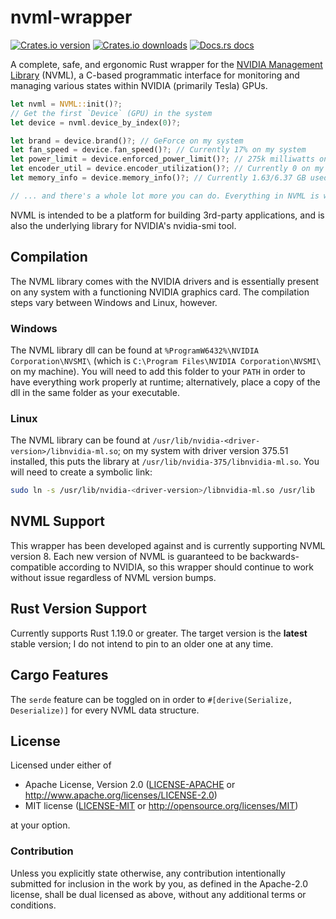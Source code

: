 # nvml-wrapper

[![Crates.io version](https://img.shields.io/crates/v/nvml-wrapper.svg?style=flat-square)](https://crates.io/crates/nvml-wrapper)
[![Crates.io downloads](https://img.shields.io/crates/d/nvml-wrapper.svg?style=flat-square)](https://crates.io/crates/nvml-wrapper)
[![Docs.rs docs](https://docs.rs/nvml-wrapper/badge.svg)](https://docs.rs/nvml-wrapper)

A complete, safe, and ergonomic Rust wrapper for the
[NVIDIA Management Library](https://developer.nvidia.com/nvidia-management-library-nvml)
(NVML), a C-based programmatic interface for monitoring and managing various states within
NVIDIA (primarily Tesla) GPUs.

```rust
let nvml = NVML::init()?;
// Get the first `Device` (GPU) in the system
let device = nvml.device_by_index(0)?;

let brand = device.brand()?; // GeForce on my system
let fan_speed = device.fan_speed()?; // Currently 17% on my system
let power_limit = device.enforced_power_limit()?; // 275k milliwatts on my system
let encoder_util = device.encoder_utilization()?; // Currently 0 on my system; Not encoding anything
let memory_info = device.memory_info()?; // Currently 1.63/6.37 GB used on my system

// ... and there's a whole lot more you can do. Everything in NVML is wrapped and ready to go
```

NVML is intended to be a platform for building 3rd-party applications, and is
also the underlying library for NVIDIA's nvidia-smi tool.

## Compilation

The NVML library comes with the NVIDIA drivers and is essentially present on any
system with a functioning NVIDIA graphics card. The compilation steps vary
between Windows and Linux, however.

### Windows

The NVML library dll can be found at `%ProgramW6432%\NVIDIA Corporation\NVSMI\`
(which is `C:\Program Files\NVIDIA Corporation\NVSMI\` on my machine). You will need
to add this folder to your `PATH` in order to have everything work properly at
runtime; alternatively, place a copy of the dll in the same folder as your executable.

### Linux

The NVML library can be found at `/usr/lib/nvidia-<driver-version>/libnvidia-ml.so`; on my system with driver version 375.51 installed, this puts the library at
`/usr/lib/nvidia-375/libnvidia-ml.so`. You will need to create a symbolic link:

```bash
sudo ln -s /usr/lib/nvidia-<driver-version>/libnvidia-ml.so /usr/lib
```

## NVML Support

This wrapper has been developed against and is currently supporting NVML version
8. Each new version of NVML is guaranteed to be backwards-compatible according
to NVIDIA, so this wrapper should continue to work without issue regardless of
NVML version bumps.

## Rust Version Support

Currently supports Rust 1.19.0 or greater. The target version is the **latest**
stable version; I do not intend to pin to an older one at any time.

## Cargo Features

The `serde` feature can be toggled on in order to `#[derive(Serialize, Deserialize)]`
for every NVML data structure.

## License

Licensed under either of

* Apache License, Version 2.0
   ([LICENSE-APACHE](LICENSE-APACHE) or http://www.apache.org/licenses/LICENSE-2.0)
* MIT license
   ([LICENSE-MIT](LICENSE-MIT) or http://opensource.org/licenses/MIT)

at your option.

### Contribution

Unless you explicitly state otherwise, any contribution intentionally submitted
for inclusion in the work by you, as defined in the Apache-2.0 license, shall be
dual licensed as above, without any additional terms or conditions.
